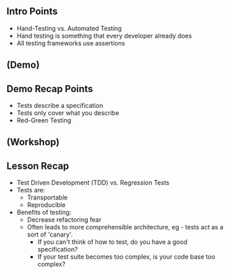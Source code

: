 ## Intro Points
* Hand-Testing vs. Automated Testing
* Hand testing is something that every developer already does
* All testing frameworks use assertions

## (Demo)

## Demo Recap Points
* Tests describe a specification
* Tests only cover what you describe
* Red-Green Testing

## (Workshop)

## Lesson Recap
* Test Driven Development (TDD) vs. Regression Tests
* Tests are:
    * Transportable
    * Reproducible
* Benefits of testing:
    * Decrease refactoring fear
    * Often leads to more comprehensible architecture, eg - tests act as a sort of 'canary'.
        * If you can't think of how to test, do you have a good specification?
        * If your test suite becomes too complex, is your code base too complex?
